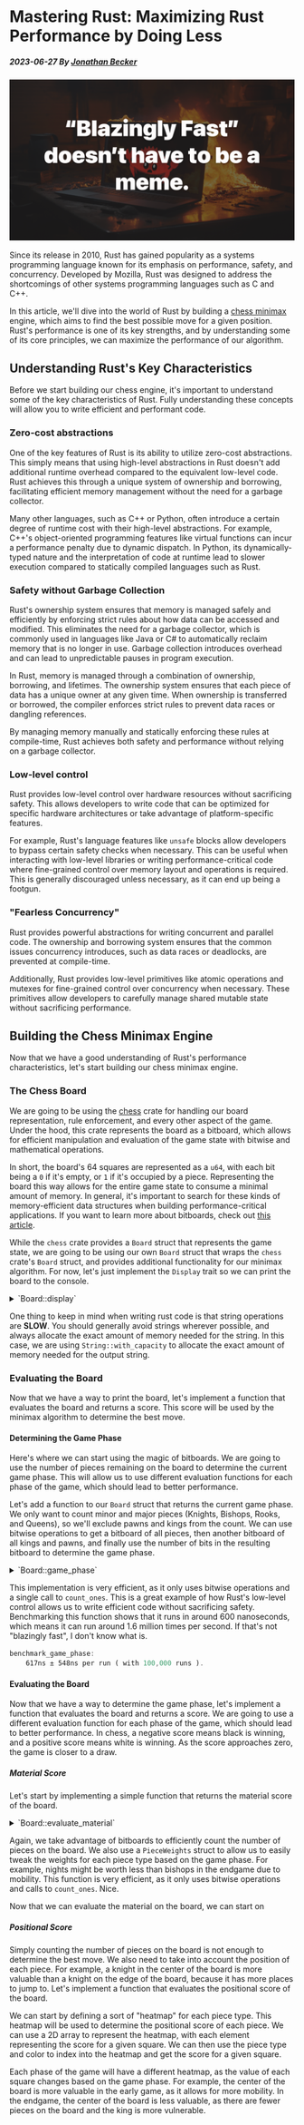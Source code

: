 # Mastering Rust: Maximizing Rust Performance by Doing Less

##### 2023-06-27 By [Jonathan Becker](https://jbecker.dev)

![preview](https://raw.githubusercontent.com/Jon-Becker/research/main/papers/on-writing-efficient-rust/preview.png?fw)

Since its release in 2010, Rust has gained popularity as a systems programming language known for its emphasis on performance, safety, and concurrency. Developed by Mozilla, Rust was designed to address the shortcomings of other systems programming languages such as C and C++.

In this article, we'll dive into the world of Rust by building a [chess minimax](https://www.chessprogramming.org/Minimax) engine, which aims to find the best possible move for a given position. Rust's performance is one of its key strengths, and by understanding some of its core principles, we can maximize the performance of our algorithm.

## Understanding Rust's Key Characteristics

Before we start building our chess engine, it's important to understand some of the key characteristics of Rust. Fully understanding these concepts will allow you to write efficient and performant code.

### Zero-cost abstractions

One of the key features of Rust is its ability to utilize zero-cost abstractions. This simply means that using high-level abstractions in Rust doesn't add additional runtime overhead compared to the equivalent low-level code. Rust achieves this through a unique system of ownership and borrowing, facilitating efficient memory management without the need for a garbage collector.

Many other languages, such as C++ or Python, often introduce a certain degree of runtime cost with their high-level abstractions. For example, C++'s object-oriented programming features like virtual functions can incur a performance penalty due to dynamic dispatch. In Python, its dynamically-typed nature and the interpretation of code at runtime lead to slower execution compared to statically compiled languages such as Rust.

### Safety without Garbage Collection

Rust's ownership system ensures that memory is managed safely and efficiently by enforcing strict rules about how data can be accessed and modified. This eliminates the need for a garbage collector, which is commonly used in languages like Java or C# to automatically reclaim memory that is no longer in use. Garbage collection introduces overhead and can lead to unpredictable pauses in program execution.

In Rust, memory is managed through a combination of ownership, borrowing, and lifetimes. The ownership system ensures that each piece of data has a unique owner at any given time. When ownership is transferred or borrowed, the compiler enforces strict rules to prevent data races or dangling references.

By managing memory manually and statically enforcing these rules at compile-time, Rust achieves both safety and performance without relying on a garbage collector.

### Low-level control

Rust provides low-level control over hardware resources without sacrificing safety. This allows developers to write code that can be optimized for specific hardware architectures or take advantage of platform-specific features.

For example, Rust's language features like `unsafe` blocks allow developers to bypass certain safety checks when necessary. This can be useful when interacting with low-level libraries or writing performance-critical code where fine-grained control over memory layout and operations is required. This is generally discouraged unless necessary, as it can end up being a footgun.

### "Fearless Concurrency"

Rust provides powerful abstractions for writing concurrent and parallel code. The ownership and borrowing system ensures that the common issues concurrency introduces, such as data races or deadlocks, are prevented at compile-time.

Additionally, Rust provides low-level primitives like atomic operations and mutexes for fine-grained control over concurrency when necessary. These primitives allow developers to carefully manage shared mutable state without sacrificing performance.

## Building the Chess Minimax Engine

Now that we have a good understanding of Rust's performance characteristics, let's start building our chess minimax engine.

### The Chess Board

We are going to be using the [chess](https://crates.io/crates/chess) crate for handling our board representation, rule enforcement, and every other aspect of the game. Under the hood, this crate represents the board as a bitboard, which allows for efficient manipulation and evaluation of the game state with bitwise and mathematical operations.

In short, the board's 64 squares are represented as a `u64`, with each bit being a `0` if it's empty, or `1` if it's occupied by a piece. Representing the board this way allows for the entire game state to consume a minimal amount of memory. In general, it's important to search for these kinds of memory-efficient data structures when building performance-critical applications. If you want to learn more about bitboards, check out [this article](https://www.chessprogramming.org/Bitboards).

While the `chess` crate provides a `Board` struct that represents the game state, we are going to be using our own `Board` struct that wraps the `chess` crate's `Board` struct, and provides additional functionality for our minimax algorithm. For now, let's just implement the `Display` trait so we can print the board to the console.

<details>
<summary>`Board::display`</summary>

```rust
impl Display for Board {
    fn fmt(&self, f: &mut std::fmt::Formatter<'_>) -> std::fmt::Result {
        // Remove the move, turn, and castling rights from the FEN string.
        // It is safe to unwrap here because we should panic if the FEN string is invalid.
        let fen: String = self.board.to_string().split(' ').next().unwrap().to_string();

        // Build the output string, with a rough estimate of the capacity needed.
        let mut output = String::with_capacity(300);

        // Iterate over each row of the board, starting with the 8th row.
        for (i, row) in fen.split('/').enumerate() {
            // Add the row number to the output string.
            output.push_str(&format!("{} ", 8 - i));

            // Iterate over each piece, adding it to the output string.
            for c in row.chars() {
                if let Some(spaces) = c.to_digit(10) {
                    output.extend(std::iter::repeat(". ").take(spaces as usize));
                } else {
                    output.push(c);
                    output.push(' ');
                }
            }

            // there are always 8 rows in a chess board, so we don't need a newline on the last row.
            if i != 7 {
                output.push('\n');
            }
        }

        // Add the column letters to the output string.
        output.push_str("\n  a b c d e f g h");

        f.write_str(&output)
    }
}
```

</details>

One thing to keep in mind when writing rust code is that string operations are **SLOW**. You should generally avoid strings wherever possible, and always allocate the exact amount of memory needed for the string. In this case, we are using `String::with_capacity` to allocate the exact amount of memory needed for the output string.

### Evaluating the Board

Now that we have a way to print the board, let's implement a function that evaluates the board and returns a score. This score will be used by the minimax algorithm to determine the best move.

#### Determining the Game Phase

Here's where we can start using the magic of bitboards. We are going to use the number of pieces remaining on the board to determine the current game phase. This will allow us to use different evaluation functions for each phase of the game, which should lead to better performance.

Let's add a function to our `Board` struct that returns the current game phase. We only want to count minor and major pieces (Knights, Bishops, Rooks, and Queens), so we'll exclude pawns and kings from the count. We can use bitwise operations to get a bitboard of all pieces, then another bitboard of all kings and pawns, and finally use the number of bits in the resulting bitboard to determine the game phase.

<details>
<summary>`Board::game_phase`</summary>

```rust
    #[inline(always)]
    pub fn game_phase(&self) -> GamePhase {

        // Get a color blind bitboard of all pieces. This will have a `1` in every square that has either a white or black piece.
        let all_pieces = self.board.combined();

        // The bitboard should look like this for a standard chess starting position:
        //
        // X X X X X X X X
        // X X X X X X X X
        // . . . . . . . .
        // . . . . . . . .
        // . . . . . . . .
        // . . . . . . . .
        // X X X X X X X X
        // X X X X . X X X


        // Now get a bitboard of all kings and pawns. This will have a `1` in every square that has either a white or black king or pawn.
        let invalid_pieces = self.board.pieces(Piece::King) | self.board.pieces(Piece::Pawn);

        // Now we can use bitwise operations to get a bitboard of all non-pawn, non-king pieces.
        let valid_pieces = all_pieces & !invalid_pieces;

        // The bitboard now looks like this for a standard chess starting position:
        //
        // X X X X . X X X
        // . . . . . . . .
        // . . . . . . . .
        // . . . . . . . .
        // . . . . . . . .
        // . . . . . . . .
        // . . . . . . . .
        // X X X X . X X X

        // Now we can count the number of bits in the bitboard, which will give us the number of non-pawn, non-king pieces.
        let num_pieces = valid_pieces.0.count_ones();

        // Now we can use the number of pieces to determine the game phase.
        // https://www.chess.com/forum/view/general/opening--middle-game--end-game#comment-6210629
        if num_pieces > 12 {
            GamePhase::Early
        } else if num_pieces > 6 {
            GamePhase::Middle
        } else {
            GamePhase::End
        }
    }
```

</details>

This implementation is very efficient, as it only uses bitwise operations and a single call to `count_ones`. This is a great example of how Rust's low-level control allows us to write efficient code without sacrificing safety. Benchmarking this function shows that it runs in around 600 nanoseconds, which means it can run around 1.6 million times per second. If that's not "blazingly fast", I don't know what is.

```rust
benchmark_game_phase:
    617ns ± 548ns per run ( with 100,000 runs ).
```

#### Evaluating the Board

Now that we have a way to determine the game phase, let's implement a function that evaluates the board and returns a score. We are going to use a different evaluation function for each phase of the game, which should lead to better performance. In chess, a negative score means black is winning, and a positive score means white is winning. As the score approaches zero, the game is closer to a draw.


##### Material Score

Let's start by implementing a simple function that returns the material score of the board.

<details>
<summary>`Board::evaluate_material`</summary>

```rust
/// The weights for each piece type.
struct PieceWeights {
    pawn: f32,
    knight: f32,
    bishop: f32,
    rook: f32,
    queen: f32,
}


/// Evaluate the material on the board. Simply counts the number of pieces of each type and multiplies it by the weight for that piece type.
fn evaluate_material(&self, piece_weights: PieceWeights) -> f32 {
    let mut score = 0.0;

    // Get a bitboard of all white and black pieces.
    let white_pieces = self.board.color_combined(Color::White);
    let black_pieces = self.board.color_combined(Color::Black);

    // Add the score for each white piece type.
    score += (self.board.pieces(chess::Piece::Pawn) & white_pieces).0.count_ones() as f32 *
        piece_weights.pawn;
    score += (self.board.pieces(chess::Piece::Knight) & white_pieces).0.count_ones() as f32 *
        piece_weights.knight;
    score += (self.board.pieces(chess::Piece::Bishop) & white_pieces).0.count_ones() as f32 *
        piece_weights.bishop;
    score += (self.board.pieces(chess::Piece::Rook) & white_pieces).0.count_ones() as f32 *
        piece_weights.rook;
    score += (self.board.pieces(chess::Piece::Queen) & white_pieces).0.count_ones() as f32 *
        piece_weights.queen;

    // Subtract the score for each black piece type.
    score -= (self.board.pieces(chess::Piece::Pawn) & black_pieces).0.count_ones() as f32 *
        piece_weights.pawn;
    score -= (self.board.pieces(chess::Piece::Knight) & black_pieces).0.count_ones() as f32 *
        piece_weights.knight;
    score -= (self.board.pieces(chess::Piece::Bishop) & black_pieces).0.count_ones() as f32 *
        piece_weights.bishop;
    score -= (self.board.pieces(chess::Piece::Rook) & black_pieces).0.count_ones() as f32 *
        piece_weights.rook;
    score -= (self.board.pieces(chess::Piece::Queen) & black_pieces).0.count_ones() as f32 *
        piece_weights.queen;

    score
}
```
</details>

Again, we take advantage of bitboards to efficiently count the number of pieces on the board. We also use a `PieceWeights` struct to allow us to easily tweak the weights for each piece type based on the game phase. For example, nights might be worth less than bishops in the endgame due to mobility. This function is very efficient, as it only uses bitwise operations and calls to `count_ones`. Nice.

Now that we can evaluate the material on the board, we can start on

##### Positional Score

Simply counting the number of pieces on the board is not enough to determine the best move. We also need to take into account the position of each piece. For example, a knight in the center of the board is more valuable than a knight on the edge of the board, because it has more places to jump to. Let's implement a function that evaluates the positional score of the board.

We can start by defining a sort of "heatmap" for each piece type. This heatmap will be used to determine the positional score of each piece. We can use a 2D array to represent the heatmap, with each element representing the score for a given square. We can then use the piece type and color to index into the heatmap and get the score for a given square.

Each phase of the game will have a different heatmap, as the value of each square changes based on the game phase. For example, the center of the board is more valuable in the early game, as it allows for more mobility. In the endgame, the center of the board is less valuable, as there are fewer pieces on the board and the king is more vulnerable.